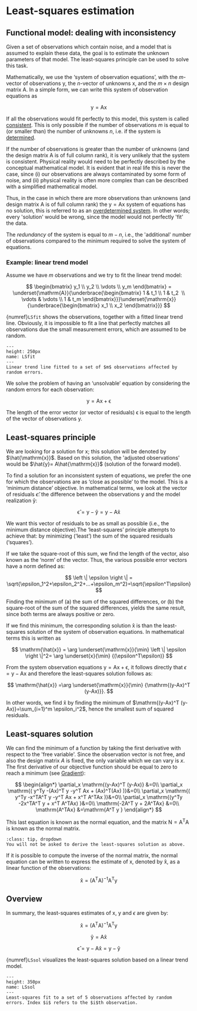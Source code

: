 # Least-squares estimation

## Functional model: dealing with inconsistency
Given a set of observations which contain noise, and a model that is assumed to explain these data, the goal is to estimate the unknown parameters of that model. The least-squares principle can be used to solve this task. 

Mathematically, we use the ‘system of observation equations’, with the $m$-vector of observations $\mathrm{y}$, the $n$-vector of unknowns $\mathrm{x}$, and the $m \times n$ design matrix $\mathrm{A}$. In a simple form, we can write this system of observation equations as

$$
\mathrm{y = Ax}
$$

If all the observations would fit perfectly to this model, this system is called [consistent](PM_consistent). This is only possible if the number of observations $m$ is equal to (or smaller than) the number of unknowns $n$, i.e. if the system is [determined](determined).

If the number of observations is greater than the number of unknowns (and the design matrix $\mathrm{A}$ is of full column rank), it is very unlikely that the system is consistent. Physical reality would need to be perfectly described by the conceptual mathematical model. It is evident that in real life this is never the case, since (i) our observations are always contaminated by some form of noise, and (ii) physical reality is often more complex than can be described with a simplified mathematical model. 

Thus, in the case in which there are more observations than unknowns (and design matrix $\mathrm{A}$ is of full column rank) the $\mathrm{y=Ax}$ system of equations has no solution, this is referred to as an [overdetermined system](determined). In other words; every 'solution' would be wrong, since the model would not perfectly 'fit' the data.

The *redundancy* of the system is equal to $m-n$, i.e., the 'additional' number of observations compared to the minimum required to solve the system of equations.

### Example: linear trend model
Assume we have $m$ observations and we try to fit the linear trend model:

$$
\begin{bmatrix} y_1 \\ y_2 \\ \vdots \\ y_m \end{bmatrix} = \underset{\mathrm{A}}{\underbrace{\begin{bmatrix} 1 & t_1 \\ 1 & t_2  \\ \vdots & \vdots \\ 1 & t_m \end{bmatrix}}}\underset{\mathrm{x}}{\underbrace{\begin{bmatrix} x_1 \\ x_2 \end{bmatrix}}}
$$

{numref}`LSfit` shows the observations, together with a fitted linear trend line. Obviously, it is impossible to fit a line that perfectly matches all observations due the small measurement errors, which are assumed to be random.

```{figure} ../figures/ObservationTheory/02_LeastSquares_fit.png
---
height: 250px
name: LSfit
---
Linear trend line fitted to a set of $m$ observations affected by random errors.
```

We solve the problem of having an ‘unsolvable’ equation by considering the random errors for each observation:

$$
\mathrm{y=Ax + \epsilon}
$$

The length of the error vector (or vector of residuals) $\mathrm{\epsilon}$ is equal to the length of the vector of observations $\mathrm{y}$.

## Least-squares principle
We are looking for a solution for $\mathrm{x}$; this solution will be denoted by $\hat{\mathrm{x}}$. Based on this solution, the 'adjusted observations' would be $\hat{y}= A\hat{\mathrm{x}}$ (solution of the forward model).

To find a solution for an inconsistent system of equations, we prefer the one for which the observations are as ‘close as possible’ to the model. This is a ‘minimum distance’ objective. In mathematical terms, we look at the vector of residuals $\hat{\epsilon}$: the difference between the observations $\mathrm{y}$ and the model realization $\mathrm{\hat{y}}$:

$$
\mathrm{\hat{\epsilon}=y-\hat{y}=y-A\hat{x}}
$$

We want this vector of residuals to be as small as possible (i.e., the minimum distance objective).The ‘least-squares’ principle attempts to achieve that: by minimizing (‘least’) the sum of the squared residuals (‘squares’). 

If we take the square-root of this sum, we find the length of the vector, also known as the ‘norm’ of the vector. Thus, the various possible error vectors have a norm defined as:

$$
\left \| \epsilon \right \| = \sqrt{\epsilon_1^2+\epsilon_2^2+...+\epsilon_m^2}=\sqrt{\epsilon^T\epsilon}
$$

Finding the minimum of (a) the sum of the squared differences, or (b) the square-root of the sum of the squared differences, yields the same result, since both terms are always positive or zero.

If we find this minimum, the corresponding solution $\mathrm{\hat{x}}$ is than the least-squares solution of the system of observation equations. In mathematical terms this is written as

$$
\mathrm{\hat{x}} = \arg \underset{\mathrm{x}}{\min} \left \| \epsilon \right \|^2= \arg \underset{x}{\min} {(\epsilon^T\epsilon)}
$$

From the system observation equations $\mathrm{y=Ax+\epsilon}$, it follows directly that $\epsilon=\mathrm{y-Ax}$ and therefore the least-squares solution follows as:

$$
\mathrm{\hat{x}} =\arg \underset{\mathrm{x}}{\min} {\mathrm{(y-Ax)^T (y-Ax)}}.
$$

In other words, we find $\mathrm{\hat{x}}$ by finding the minimum of $\mathrm{(y-Ax)^T (y-Ax)}=\sum_{i=1}^m \epsilon_i^2$, hence the smallest sum of squared residuals.

## Least-squares solution
We can find the minimum of a function by taking the first derivative with respect to the 'free variable'. Since the observation vector is not free, and also the design matrix $A$ is fixed, the only variable which we can vary is $x$. The first derivative of our objective function should be equal to zero to reach a minimum (see [Gradient](PM_gradient)):

$$
\begin{align*} 
\partial_x \mathrm{(y-Ax)^T (y-Ax)} &=0\\  
\partial_x \mathrm{( y^Ty -(Ax)^T y -y^T Ax + (Ax)^T(Ax) )}&=0\\ 
\partial_x \mathrm{( y^Ty -x^TA^T y -y^T Ax + x^T A^TAx )}&=0\\ 
\partial_x \mathrm{(y^Ty -2x^TA^T y + x^T A^TAx) }&=0\\ 
\mathrm{-2A^T y +  2A^TAx} &=0\\ 
\mathrm{A^TAx} &=\mathrm{A^T y }
\end{align*}
$$

This last equation is known as the normal equation, and the matrix $\mathrm{N=A^T A}$ is known as the normal matrix.

```{admonition} MUDE exam information
:class: tip, dropdown
You will not be asked to derive the least-squares solution as above.
```

If it is possible to compute the inverse of the normal matrix, the normal equation can be written to express the estimate of $\mathrm{x}$, denoted by $\mathrm{\hat{x}}$, as a linear function of the observations: 

$$
\mathrm{\hat{x}= (A^T A)^{-1} A^T y}
$$

## Overview
In summary, the least-squares estimates of $\mathrm{x}$, $\mathrm{y}$ and $\epsilon$ are given by:

$$
\mathrm{\hat{x}= (A^T A)^{-1} A^T y}
$$

$$
\mathrm{\hat{y} = A \hat{x}}
$$

$$
\mathrm{\hat{\epsilon} = y - A\hat{x} = y - \hat{y}}
$$

{numref}`LSsol` visualizes the least-squares solution based on a linear trend model.

```{figure} ../figures/ObservationTheory/02_LeastSquares_sol.png
---
height: 350px
name: LSsol
---
Least-squares fit to a set of 5 observations affected by random errors. Index $i$ refers to the $i$th observation.
```